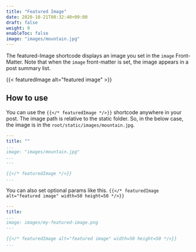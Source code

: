 ```yaml
---
title: "Featured Image"
date: 2020-10-21T08:32:40+09:00
draft: false
weight: 9
enableToc: false
image: "images/mountain.jpg"
---
```


The featured-Image shortcode displays an image you set in the `image` Front-Matter. Note that when the `image` front-matter is set, the image appears in a post summary list.

{{< featuredImage alt="featured image" >}}

## How to use

You can use the `{{</* featuredImage */>}}` shortcode anywhere in your post. The image path is relative to the static folder. So, in the below case, the image is in the `root/static/images/mountain.jpg`.

```yaml {hl_lines=[4, 8]}
---
title: ""
...
image: "images/mountain.jpg"
...
---

{{</* featuredImage */>}}
...
```

You can also set optional params like this. `{{</* featuredImage alt="featured image" width=50 height=50 */>}}`

```yaml {hl_lines=[4, 7]}
---
title:
...
image: images/my-featured-image.png
---

{{</* featuredImage alt="featured image" width=50 height=50 */>}}
...
```
